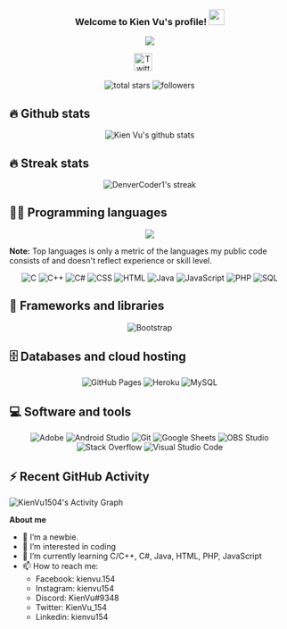 <h3 align="center">
  Welcome to Kien Vu's profile!
  <img src="https://media.giphy.com/media/hvRJCLFzcasrR4ia7z/giphy.gif" width="28">
</h3>

<p align="center">
  <img src="https://readme-typing-svg.herokuapp.com/?lines=%F0%9F%94%B0+I%E2%80%99m+a+newbie.;%F0%9F%91%80+I%E2%80%99m+interested+in+coding;%F0%9F%8C%B1+I%E2%80%99m+currently+learning;%F0%9F%93%AB+How+to+reach+me%3A;Facebook%3A+kienvu.154;Instagram%3A+kienvu154;Discord%3A+KienVu%239348;Linkedin%3A+kienvu154;Twitter%3A+KienVu_154&font=Fira%20Code&center=true&width=440&height=45&color=f75c7e&vCenter=true&size=22">
</p>

<p align="center">
  <a href="https://twitter.com/KienVu_154"><img width="32px" alt="Twitter" title="Twitter" src="https://i.imgur.com/OXZM1L6.png"/></a>
  &#8287;&#8287;&#8287;&#8287;&#8287;
</p>

<p align="center">
    <img alt="total stars" title="Total stars on GitHub" src="https://custom-icon-badges.herokuapp.com/badge/dynamic/json?logo=star&color=55960c&labelColor=488207&label=Stars&style=for-the-badge&query=%24.stars&url=https://api.github-star-counter.workers.dev/user/KienVu1504"/>
    <img alt="followers" title="Follow me on Github" src="https://custom-icon-badges.herokuapp.com/github/followers/KienVu1504?color=236ad3&labelColor=1155ba&style=for-the-badge&logo=person-add&label=Follow&logoColor=white"/>
</p>

## 🔥 Github stats

<p align="center">
<img align="center" src="https://github-readme-stats.vercel.app/api?username=KienVu1504&amp;bg_color=30,e96443,904e95&amp;title_color=fff&amp;text_color=fff&show_icons=true&hide_border=true&icon_color=FFFFFF&include_all_commits=true&count_private=true" alt="Kien Vu's github stats" />
</p>

## 🔥 Streak stats

<p align="center">
    <img title="🔥 Get streak stats for your profile at git.io/streak-stats" alt="DenverCoder1's streak" src="https://github-readme-streak-stats.herokuapp.com?user=KienVu1504&theme=buefy-dark&hide_border=true&date_format=j%20M%5B%20Y%5D&theme=jolly"/>
</p>

## 👨‍💻 Programming languages


<p align="center">
  <img align="center" src="https://github-readme-stats.vercel.app/api/top-langs/?username=KienVu1504&layout=compact&langs_count=8&amp;bg_color=30,e96443,904e95&amp;title_color=fff&amp;text_color=fff&hide_border=true&include_all_commits=true&count_private=true" />
</p>

<b>Note:</b> Top languages is only a metric of the languages my public code consists of and doesn't reflect experience or skill level.

<p align="center">
    <img alt="C" src="https://custom-icon-badges.herokuapp.com/badge/C-03599C.svg?logo=c-in-hexagon&logoColor=white">
    <img alt="C++" src="https://custom-icon-badges.herokuapp.com/badge/C++-9C033A.svg?logo=cpp2&logoColor=white">
    <img alt="C#" src="https://custom-icon-badges.herokuapp.com/badge/C%23-68217A.svg?logo=cs2&logoColor=white">
    <img alt="CSS" src="https://img.shields.io/badge/CSS-1572B6.svg?logo=css3&logoColor=white">
    <img alt="HTML" src="https://img.shields.io/badge/HTML-E34F26.svg?logo=html5&logoColor=white">
    <img alt="Java" src="https://img.shields.io/badge/Java-007396.svg?logo=java&logoColor=white">
    <img alt="JavaScript" src="https://img.shields.io/badge/JavaScript-F7DF1E.svg?logo=javascript&logoColor=black">
    <img alt="PHP" src="https://img.shields.io/badge/PHP-777BB4.svg?logo=php&logoColor=white">
    <img alt="SQL" src="https://custom-icon-badges.herokuapp.com/badge/SQL-025E8C.svg?logo=database&logoColor=white">
</p>

## 🧰 Frameworks and libraries

<p align="center">
    <img alt="Bootstrap" src="https://img.shields.io/badge/Bootstrap-7952B3.svg?logo=bootstrap&logoColor=white">
</p>

## 🗄️ Databases and cloud hosting

<p align="center">
    <img alt="GitHub Pages" src="https://img.shields.io/badge/GitHub%20Pages-327FC7.svg?logo=github&logoColor=white">
    <img alt="Heroku" src="https://img.shields.io/badge/Heroku-430098.svg?logo=heroku&logoColor=white">
    <img alt="MySQL" src="https://img.shields.io/badge/MySQL-00f.svg?logo=mysql&logoColor=white">
</p>

## 💻 Software and tools

<p align="center">
    <img alt="Adobe" src="https://img.shields.io/badge/Adobe-FF0000.svg?logo=adobe&logoColor=white">
    <img alt="Android Studio" src="https://img.shields.io/badge/Android%20Studio-008678.svg?logo=android-studio&logoColor=white">
    <img alt="Git" src="https://img.shields.io/badge/Git-F05033.svg?logo=git&logoColor=white">
    <img alt="Google Sheets" src="https://img.shields.io/badge/Google%20Sheets-34A853.svg?logo=google%20sheets&logoColor=white">
    <img alt="OBS Studio" src="https://img.shields.io/badge/-OBS%20Studio-302E31?logo=obs-studio&logoColor=white">
    <img alt="Stack Overflow" src="https://img.shields.io/badge/-Stack%20Overflow-FE7A16?logo=stack-overflow&logoColor=white">
    <img alt="Visual Studio Code" src="https://img.shields.io/badge/Visual%20Studio%20Code-0078d7.svg?logo=visual-studio-code&logoColor=white">
</p>

## ⚡ Recent GitHub Activity

<!-- https://github.com/ashutosh00710/github-readme-activity-graph -->
<img alt="KienVu1504's Activity Graph" src="https://activity-graph.herokuapp.com/graph?username=KienVu1504&bg_color=30,e96443,904e95&amp&color=f75c7e&line=F85D7F&point=fff&hide_border=true" />

**About me**
- 🔰 I’m a newbie.
- 👀 I’m interested in coding
- 🌱 I’m currently learning C/C++, C#, Java, HTML, PHP, JavaScript
- 📫 How to reach me:
  + Facebook: kienvu.154
  + Instagram: kienvu154
  + Discord: KienVu#9348
  + Twitter: KienVu_154
  + Linkedin: kienvu154

<!---
KienVu1504/KienVu1504 is a ✨ special ✨ repository because its `README.md` (this file) appears on your GitHub profile.
You can click the Preview link to take a look at your changes.
--->
